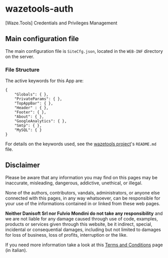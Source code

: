 # wazetools-auth

[Waze.Tools] Credentials and Privileges Management

## Main configuration file

The main configuration file is `SiteCfg.json`, located in the `WEB-INF` directory on the server.

### File Structure

The active keywords for this App are:

    {
	    "Globals": { },
	    "PrivateParams": { },
	    "TopAppBar": { },
	    "Header" : { },
	    "Footer": { },
	    "About": { },
	    "GoogleAnalytics": { },
	    "Smtp": { },
	    "MySQL": { }
    }

For details on the keywords used, see the [wazetools project](https://github.com/fmondini/wazetools)'s `README.md` file.

## Disclaimer

Please be aware that any information you may find on this pages may be inaccurate, misleading, dangerous, addictive, unethical, or illegal.

None of the authors, contributors, vandals, administrators, or anyone else connected with this pages, in any way whatsoever, can be responsible for your use of the informations contained in or linked from these web pages.

**Neither Danisoft Srl nor Fulvio Mondini do not take any responsibility** and we are not liable for any damage caused through use of code, examples, products or services given through this website, be it indirect, special, incidental or consequential damages, including but not limited to damages for loss of business, loss of profits, interruption or the like.

If you need more information take a look at this [Terms and Conditions](https://danisoft.software/home/copyright.jsp) page (in italian).
